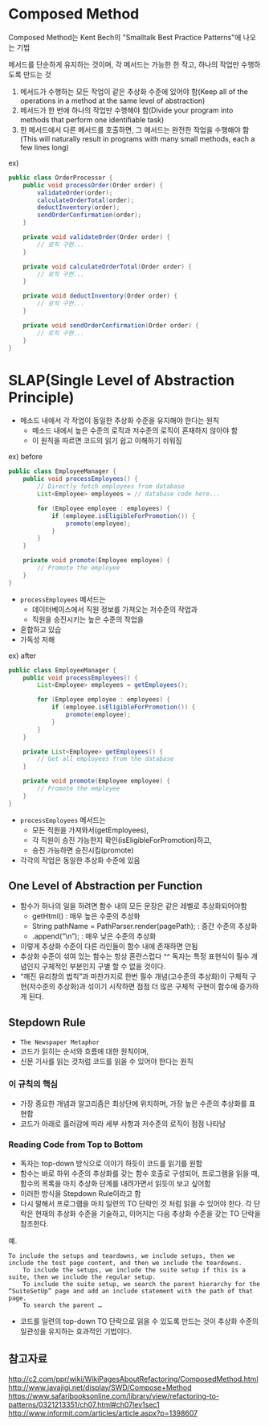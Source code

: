 # Composed Method

Composed Method는 Kent Bech의 "Smalltalk Best Practice Patterns"에 나오는 기법

메서드를 단순하게 유지하는 것이며, 각 메서드는 가능한 한 작고, 하나의 작업만 수행하도록 만드는 것

1. 메서드가 수행하는 모든 작업이 같은 추상화 수준에 있어야 함(Keep all of the operations in a method at the same level of abstraction)
2. 메서드가 한 번에 하나의 작업만 수행해야 함(Divide your program into methods that perform one identiﬁable task)
3. 한 메서드에서 다른 메서드를 호출하면, 그 메서드는 완전한 작업을 수행해야 함(This will naturally result in programs with many small methods, each a few lines long)

ex)
```java
public class OrderProcessor {
    public void processOrder(Order order) {
        validateOrder(order);
        calculateOrderTotal(order);
        deductInventory(order);
        sendOrderConfirmation(order);
    }

    private void validateOrder(Order order) {
        // 로직 구현...
    }

    private void calculateOrderTotal(Order order) {
        // 로직 구현...
    }

    private void deductInventory(Order order) {
        // 로직 구현...
    }

    private void sendOrderConfirmation(Order order) {
        // 로직 구현...
    }
}
```

# SLAP(Single Level of Abstraction Principle)

- 메소드 내에서 각 작업이 동일한 추상화 수준을 유지해야 한다는 원칙
	- 메소드 내에서 높은 수준의 로직과 저수준의 로직이 혼재하지 않아야 함
    - 이 원칙을 따르면 코드의 읽기 쉽고 이해하기 쉬워짐

ex) before
```java
public class EmployeeManager {
    public void processEmployees() {
        // Directly fetch employees from database
        List<Employee> employees = // database code here...

        for (Employee employee : employees) {
            if (employee.isEligibleForPromotion()) {
                promote(employee);
            }
        }
    }

    private void promote(Employee employee) {
        // Promote the employee
    }
}
```
- `processEmployees` 메서드는 
	- 데이터베이스에서 직원 정보를 가져오는 저수준의 작업과
	- 직원을 승진시키는 높은 수준의 작업을
- 혼합하고 있습
- 가독성 저해
	
ex) after
```java
public class EmployeeManager {
	public void processEmployees() {
		List<Employee> employees = getEmployees();

		for (Employee employee : employees) {
			if (employee.isEligibleForPromotion()) {
				promote(employee);
			}
		}
	}

	private List<Employee> getEmployees() {
		// Get all employees from the database
	}

	private void promote(Employee employee) {
		// Promote the employee
	}
}
```
- `processEmployees` 메서드는
  - 모든 직원을 가져와서(getEmployees),
  - 각 직원이 승진 가능한지 확인(isEligibleForPromotion)하고,
  - 승진 가능하면 승진시킴(promote)
- 각각의 작업은 동일한 추상화 수준에 있음

## One Level of Abstraction per Function

- 함수가 하나의 일을 하려면 함수 내의 모든 문장은 같은 레벨로 추상화되어야함
	- getHtml() : 매우 높은 수준의 추상화
	- String pathName = PathParser.render(pagePath); : 중간 수준의 추상화
	- .append(“\n”); : 매우 낮은 수준의 추상화
- 이렇게 추상화 수준이 다른 라인들이 함수 내에 존재하면 안됨
- 추상화 수준이 섞여 있는 함수는 항상 혼란스럽다 ^^ 독자는 특정 표현식이 필수 개념인지 구체적인 부분인지 구별 할 수 없을 것이다.
- “깨진 유리창의 법칙”과 마찬가지로 한번 필수 개념(고수준의 추상화)이 구체적 구현(저수준의 추상화)과 섞이기 시작하면 점점 더 많은 구체적 구현이 함수에 증가하게 된다.

## Stepdown Rule

- `The Newspaper Metaphor`
- 코드가 읽히는 순서와 흐름에 대한 원칙이며,
- 신문 기사를 읽는 것처럼 코드를 읽을 수 있어야 한다는 원칙

### 이 규칙의 핵심
- 가장 중요한 개념과 알고리즘은 최상단에 위치하며, 가장 높은 수준의 추상화를 표현함
- 코드가 아래로 흘러감에 따라 세부 사항과 저수준의 로직이 점점 나타남

### Reading Code from Top to Bottom
- 독자는 top-down 방식으로 이야기 하듯이 코드를 읽기를 원함
- 함수는 바로 하위 수준의 추상화를 갖는 함수 호출로 구성되어, 프로그램을 읽을 때, 함수의 목록을 마치 추상화 단계를 내려가면서 읽듯이 보고 싶어함
- 이러한 방식을 Stepdown Rule이라고 함
- 다시 말해서 프로그램을 마치 일련의 TO 단락인 것 처럼 읽을 수 있어야 한다. 각 단락은 현재의 추상화 수준을 기술하고, 이어지는 다음 추상화 수준을 갖는 TO 단락을 참조한다.

예.
```language
To include the setups and teardowns, we include setups, then we include the test page content, and then we include the teardowns.
	To include the setups, we include the suite setup if this is a suite, then we include the regular setup.
	To include the suite setup, we search the parent hierarchy for the “SuiteSetUp” page and add an include statement with the path of that page.
	To search the parent …
```
- 코드를 일련의 top-down TO 단락으로 읽을 수 있도록 만드는 것이 추상화 수준의 일관성을 유지하는 효과적인 기법이다.


## 참고자료
http://c2.com/ppr/wiki/WikiPagesAboutRefactoring/ComposedMethod.html
http://www.javajigi.net/display/SWD/Compose+Method
https://www.safaribooksonline.com/library/view/refactoring-to-patterns/0321213351/ch07.html#ch07lev1sec1
http://www.informit.com/articles/article.aspx?p=1398607